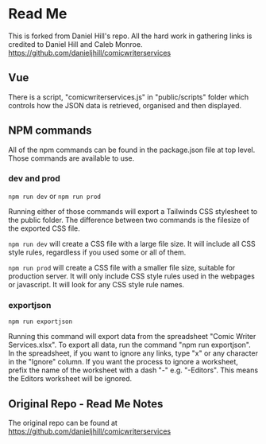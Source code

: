 # Read Me

This is forked from Daniel Hill's repo. All the hard work in gathering links is credited to Daniel Hill and Caleb Monroe. https://github.com/danieljhill/comicwriterservices

## Vue

There is a script, "comicwriterservices.js" in "public/scripts" folder which controls how the JSON data is retrieved, organised and then displayed. 

## NPM commands

All of the npm commands can be found in the package.json file at top level. Those commands are available to use.

### dev and prod

```npm run dev``` or ```npm run prod```

Running either of those commands will export a Tailwinds CSS stylesheet to the public folder. The difference between two commands is the filesize of the exported CSS file. 

```npm run dev``` will create a CSS file with a large file size. It will include all CSS style rules, regardless if you used some or all of them. 

```npm run prod``` will create a CSS file with a smaller file size, suitable for production server. It will only include CSS style rules used in the webpages or javascript. It will look for any CSS style rule names.

### exportjson

```npm run exportjson```

Running this command will export data from the spreadsheet "Comic Writer Services.xlsx". To export all data, run the command "npm run exportjson". In the spreadsheet, if you want to ignore any links, type "x" or any character in the "Ignore" column. If you want the process to ignore a worksheet, prefix the name of the worksheet with a dash "-" e.g. "-Editors". This means the Editors worksheet will be ignored.


## Original Repo - Read Me Notes

The original repo can be found at https://github.com/danieljhill/comicwriterservices